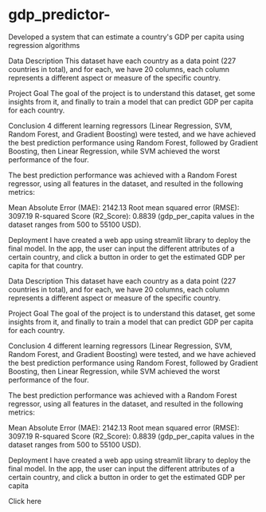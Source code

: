 # gdp_predictor-
Developed a system that can estimate a country's GDP per capita using regression algorithms

Data Description
This dataset have each country as a data point (227 countries in total), and for each, we have 20 columns, each column represents a different aspect or measure of the specific country.

Project Goal
The goal of the project is to understand this dataset, get some insights from it, and finally to train a model that can predict GDP per capita for each country.



Conclusion
4 different learning regressors (Linear Regression, SVM, Random Forest, and Gradient Boosting) were tested, and we have achieved the best prediction performance using Random Forest, followed by Gradient Boosting, then Linear Regression, while SVM achieved the worst performance of the four.

The best prediction performance was achieved with a Random Forest regressor, using all features in the dataset, and resulted in the following metrics:

Mean Absolute Error (MAE): 2142.13
Root mean squared error (RMSE): 3097.19
R-squared Score (R2_Score): 0.8839
(gdp_per_capita values in the dataset ranges from 500 to 55100 USD).



Deployment
I have created a web app using streamlit library to deploy the final model. In the app, the user can input the different attributes of a certain country, and click a button in order to get the estimated GDP per capita for that country.

Data Description
This dataset have each country as a data point (227 countries in total), and for each, we have 20 columns, each column represents a different aspect or measure of the specific country.

Project Goal
The goal of the project is to understand this dataset, get some insights from it, and finally to train a model that can predict GDP per capita for each country.



Conclusion
4 different learning regressors (Linear Regression, SVM, Random Forest, and Gradient Boosting) were tested, and we have achieved the best prediction performance using Random Forest, followed by Gradient Boosting, then Linear Regression, while SVM achieved the worst performance of the four.

The best prediction performance was achieved with a Random Forest regressor, using all features in the dataset, and resulted in the following metrics:

Mean Absolute Error (MAE): 2142.13
Root mean squared error (RMSE): 3097.19
R-squared Score (R2_Score): 0.8839
(gdp_per_capita values in the dataset ranges from 500 to 55100 USD).



Deployment
I have created a web app using streamlit library to deploy the final model. In the app, the user can input the different attributes of a certain country, and click a button in order to get the estimated GDP per capita 


Click here
